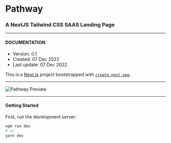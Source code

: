 # Pathway
### A NextJS Tailwind CSS SAAS Landing Page

--- 

#### DOCUMENTATION
* Version: 0.1
* Created: 07 Dec 2022
* Last update: 07 Dec 2022


This is a [Next.js](https://nextjs.org/) project bootstrapped with [`create-next-app`](https://github.com/vercel/next.js/tree/canary/packages/create-next-app).

---

![Pathway Preview](https://github.com/christian-luntok/pathway/tree/main/public/pathway-0-1.png?raw=true)

---
#### Getting Started

First, run the development server:

```bash
npm run dev
# or
yarn dev
```

